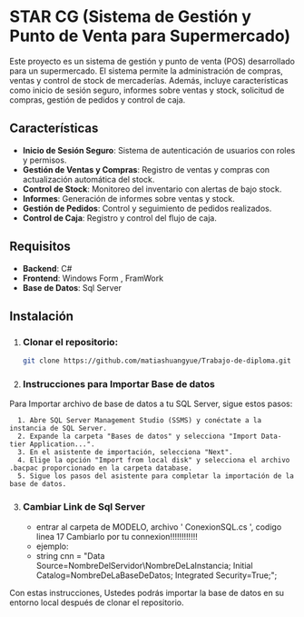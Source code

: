 # STAR CG (Sistema de Gestión y Punto de Venta para Supermercado)

Este proyecto es un sistema de gestión y punto de venta (POS) desarrollado para un supermercado. El sistema permite la administración de compras, ventas y control de stock de mercaderías. Además, incluye características como inicio de sesión seguro, informes sobre ventas y stock, solicitud de compras, gestión de pedidos y control de caja.

## Características

- **Inicio de Sesión Seguro**: Sistema de autenticación de usuarios con roles y permisos.
- **Gestión de Ventas y Compras**: Registro de ventas y compras con actualización automática del stock.
- **Control de Stock**: Monitoreo del inventario con alertas de bajo stock.
- **Informes**: Generación de informes sobre ventas y stock.
- **Gestión de Pedidos**: Control y seguimiento de pedidos realizados.
- **Control de Caja**: Registro y control del flujo de caja.




## Requisitos

- **Backend**: C#
- **Frontend**: Windows Form , FramWork
- **Base de Datos**: Sql Server

## Instalación

1. ### Clonar el repositorio:
   ```bash
   git clone https://github.com/matiashuangyue/Trabajo-de-diploma.git

2. ### Instrucciones para Importar Base de datos

Para Importar archivo de base de datos a tu SQL Server, sigue estos pasos:

      1. Abre SQL Server Management Studio (SSMS) y conéctate a la instancia de SQL Server.
      2. Expande la carpeta "Bases de datos" y selecciona "Import Data-tier Application...".
      3. En el asistente de importación, selecciona "Next".
      4. Elige la opción "Import from local disk" y selecciona el archivo .bacpac proporcionado en la carpeta database.
      5. Sigue los pasos del asistente para completar la importación de la base de datos.
   
3. ### Cambiar Link de Sql Server
   - entrar al carpeta de MODELO, archivo ' ConexionSQL.cs ', codigo linea 17 Cambiarlo por tu connexion!!!!!!!!!!!!
   - ejemplo:
   - string cnn = "Data Source=NombreDelServidor\\NombreDeLaInstancia; Initial Catalog=NombreDeLaBaseDeDatos; Integrated Security=True;";

   
Con estas instrucciones, Ustedes podrás importar la base de datos en su entorno local después de clonar el repositorio.
